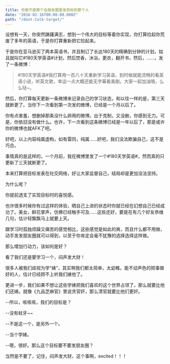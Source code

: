 ```yaml
---
title: 你是不是那个在朋友圈里发目标的那个人
date: "2016-02-16T00:00:00.000Z"
path: "/dont-talk-target/"
---
```


设想有一天，你突然踌躇满志，想到一个伟大的目标等着你实现，你打算捡起你荒废了多年的英语，于是你打算重新把它捡起来。

于是你在亚马逊买了两本英语书，并且制订了长达180天的精确到分钟的计划，姑且就叫它#180天学英语#计划，然后焚香，沐浴，更衣，翻开书，然后，……，发了一条微博：

> \#180天学英语#我打算用一百八十天重新学习英语，到时候就能流畅的看英语小说，听英文歌，幸运一点大概还能无字幕看美剧。大家一起加油哦，么么哒~。

然后，你打算每天更新一条微博来记录自己的学习状态，和以往一样的是，第三天就断更了。当你下一次看到第一次发的微博，已经是一个月以后了。

你有点害羞，想删掉那条没什么卵用的微博。出于克制，又没删，你感到无力。可是，你依旧没有做什么。也许，下一次看到这条微博已经是一年以后了，那是或许你的微博也就AFK了吧。

好吧，以上内容纯属虚构，如有雷同，纯属……好吧，我们没法欺骗自己，这不是巧合。

事情真的是这样的，一个月前，我在微博里发了一个#180天学英语#，然而真的只更新了三天就断更了。

本来打算把目标发表在社交网络，好让大家监督自己，结局却是更加没法坚持。

为什么呢？

你提前透支了实现目标时的喜悦感。

也许很多时候你有过这样的体验，晒自己上进的状态时你就已经在幻想自己已经成功了。美女，鲜花掌声，仿佛已经触手可及……这些还好，要是在有几个好友恭维几句，估计轻飘飘马上就要上天。

跟学习时孤独烦躁又痛苦的感觉相比，这些感觉是如此的爽，而且什么都不用做，动手发发朋友圈就可以得到，以至于你肯定会毫不犹豫的选择选择这样做。

那么增加行动力，该如何是好？

看了我们还是要学习一个，闷声发大财！

很多人被我们歧视为学“婊”，其实啊我们都太简单，太幼稚。能不动声色的把事做好的人，估计已经顾不上听我们婊他了。

更进一步，我们如果不想让这些学婊把我们喜欢的这个世界占领了，那么就要比他们还婊。就像《九品芝麻官》里说贪官奸，那么清官就要比他们更奸。

--所以，咳咳咳，我们的目标是？

--没有蛀牙~~

--不是这一个，是另外一个。

--当个学婊。

--嗯，很好。那么这个目标要不要发朋友圈？

当然是不要了，记住，闷声发大财，这个事啊，excited！！！
